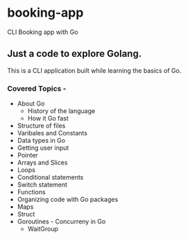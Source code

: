 # booking-app
CLI Booking app with Go

## Just a code to explore Golang.

This is a CLI application built while learning the basics of Go.

### Covered Topics - 
- About Go
    - History of the language
    - How it Go fast
- Structure of files
- Varibales and Constants
- Data types in Go
- Getting user input
- Pointer
- Arrays and Slices
- Loops
- Conditional statements
- Switch statement
- Functions
- Organizing code with Go packages
- Maps
- Struct
- Goroutines - Concurreny in Go
    - WaitGroup
